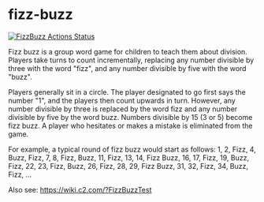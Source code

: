 # fizz-buzz
[![FizzBuzz Actions Status](https://github.com/mannibasi/fizz-buzz/workflows/FizzBuzz/badge.svg)](https://github.com/mannibasi/fizz-buzz/actions)

Fizz buzz is a group word game for children to teach them about division.  Players take turns to count incrementally, replacing any number divisible by three with the word "fizz", and any number divisible by five with the word "buzz".

Players generally sit in a circle. The player designated to go first says the number "1", and the players then count upwards in turn. However, any number divisible by three is replaced by the word fizz and any number divisible by five by the word buzz. Numbers divisible by 15 (3 or 5) become fizz buzz. A player who hesitates or makes a mistake is eliminated from the game.

For example, a typical round of fizz buzz would start as follows:
1, 2, Fizz, 4, Buzz, Fizz, 7, 8, Fizz, Buzz, 11, Fizz, 13, 14, Fizz Buzz, 16, 17, Fizz, 19, Buzz, Fizz, 22, 23, Fizz, Buzz, 26, Fizz, 28, 29, Fizz Buzz, 31, 32, Fizz, 34, Buzz, Fizz, ...

Also see:
https://wiki.c2.com/?FizzBuzzTest